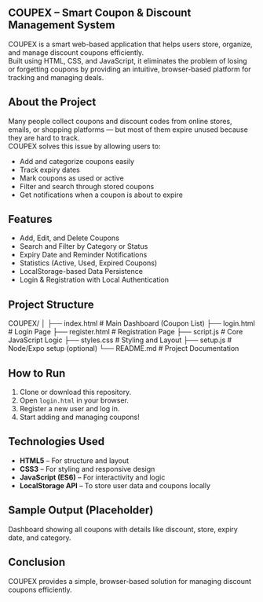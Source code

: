 ## COUPEX – Smart Coupon & Discount Management System
COUPEX is a smart web-based application that helps users store, organize, and manage discount coupons efficiently.  
Built using HTML, CSS, and JavaScript, it eliminates the problem of losing or forgetting coupons by providing an intuitive, browser-based platform for tracking and managing deals.

## About the Project
Many people collect coupons and discount codes from online stores, emails, or shopping platforms — but most of them expire unused because they are hard to track.  
COUPEX solves this issue by allowing users to:

- Add and categorize coupons easily  
- Track expiry dates  
- Mark coupons as used or active  
- Filter and search through stored coupons  
- Get notifications when a coupon is about to expire  

## Features
- Add, Edit, and Delete Coupons  
- Search and Filter by Category or Status  
- Expiry Date and Reminder Notifications  
- Statistics (Active, Used, Expired Coupons)  
- LocalStorage-based Data Persistence  
- Login & Registration with Local Authentication  

##  Project Structure
COUPEX/
│
├── index.html           # Main Dashboard (Coupon List)
├── login.html           # Login Page
├── register.html        # Registration Page
├── script.js            # Core JavaScript Logic
├── styles.css           # Styling and Layout
├── setup.js             # Node/Expo setup (optional)
└── README.md            # Project Documentation 

## How to Run
1. Clone or download this repository.  
2. Open `login.html` in your browser.  
3. Register a new user and log in.  
4. Start adding and managing coupons! 

## Technologies Used
- **HTML5** – For structure and layout  
- **CSS3** – For styling and responsive design  
- **JavaScript (ES6)** – For interactivity and logic  
- **LocalStorage API** – To store user data and coupons locally 

## Sample Output (Placeholder)
Dashboard showing all coupons with details like discount, store, expiry date, and category.

## Conclusion
COUPEX provides a simple, browser-based solution for managing discount coupons efficiently. 

